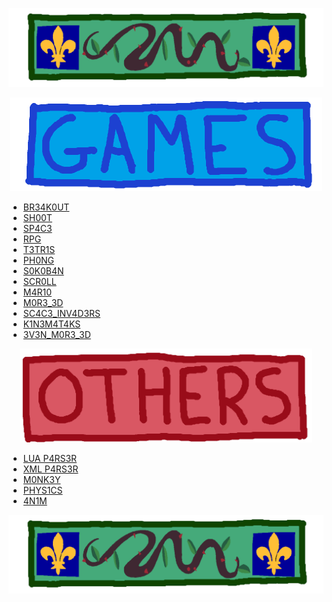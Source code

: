 <p align="center">
  <img src="https://raw.githubusercontent.com/4v0v/4v0v/main/banner.gif">
</p>

<p align="center">
  <img src="https://raw.githubusercontent.com/4v0v/4v0v/main/games_banner.gif" height="150px">
</p>

- <a href="https://github.com/4v0v/br34k0ut"> BR34K0UT</a>
- <a href="https://github.com/4v0v/sh00t"> SH00T </a>
- <a href="https://github.com/4v0v/sp4c3"> SP4C3 </a>
- <a href="https://github.com/4v0v/rpg"> RPG </a>
- <a href="https://github.com/4v0v/t3tr1s"> T3TR1S </a>
- <a href="https://github.com/4v0v/ph0ng"> PH0NG </a>
- <a href="https://github.com/4v0v/s0k0b4n"> S0K0B4N </a>
- <a href="https://github.com/4v0v/scr0ll"> SCR0LL </a>
- <a href="https://github.com/4v0v/m4r10"> M4R10 </a>
- <a href="https://github.com/4v0v/m0r3_3d"> M0R3_3D </a>
- <a href="https://github.com/4v0v/sc4c3_1nv4d3rs"> SC4C3_INV4D3RS </a>
- <a href="https://github.com/4v0v/k1n3m4t1ks"> K1N3M4T4KS </a>
- <a href="https://github.com/4v0v/3v3n_m0r3_3d"> 3V3N_M0R3_3D </a>

<p align="center">
  <img src="https://raw.githubusercontent.com/4v0v/4v0v/main/others_banner.gif" height="150px">
</p>

- <a href="https://github.com/4v0v/p4rs3r"> LUA P4RS3R </a>
- <a href="https://github.com/4v0v/xml_p4rs3r"> XML P4RS3R </a>
- <a href="https://github.com/4v0v/m0nk3y"> M0NK3Y </a>
- <a href="https://github.com/4v0v/phys1cs"> PHYS1CS </a>
- <a href="https://github.com/4v0v/4n1m"> 4N1M </a>


<p align="center">
  <img src="https://raw.githubusercontent.com/4v0v/4v0v/main/banner.gif">
</p>
